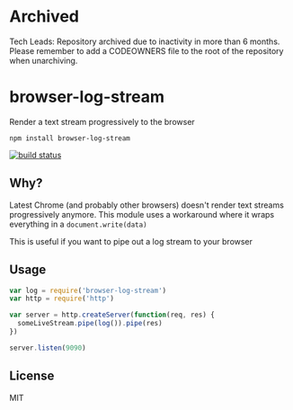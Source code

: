 Archived
======
Tech Leads: Repository archived due to inactivity in more than 6 months.
Please remember to add a CODEOWNERS file to the root of the repository when unarchiving.

# browser-log-stream

Render a text stream progressively to the browser

```
npm install browser-log-stream
```

[![build status](http://img.shields.io/travis/e-conomic/browser-log-stream.svg?style=flat)](http://travis-ci.org/e-conomic/browser-log-stream)

## Why?

Latest Chrome (and probably other browsers) doesn't render text streams progressively anymore.
This module uses a workaround where it wraps everything in a `document.write(data)`

This is useful if you want to pipe out a log stream to your browser

## Usage

``` js
var log = require('browser-log-stream')
var http = require('http')

var server = http.createServer(function(req, res) {
  someLiveStream.pipe(log()).pipe(res)
})

server.listen(9090)
```

## License

MIT
